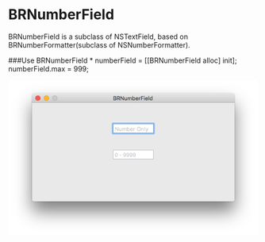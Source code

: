 # BRNumberField
BRNumberField is a subclass of NSTextField, based on BRNumberFormatter(subclass of NSNumberFormatter).

###Use
	BRNumberField * numberField = [[BRNumberField alloc] init];
	numberField.max = 999;
	
![screenshot](https://github.com/BokkkRottt/BRNumberField/blob/master/Screenshot_BRNumberField.png)
